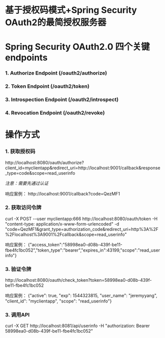基于授权码模式+Spring Security OAuth2的最简授权服务器
======

# Spring Security OAuth2.0 四个关键 endpoints
### 1. Authorize Endpoint (/oauth2/authorize)
### 2. Token Endpoint (/oauth2/token)
### 3. Introspection Endpoint (/oauth2/introspect)
### 4. Revocation Endpoint (/oauth2/revoke)

# 操作方式

### 1. 获取授权码
http://localhost:8080/oauth/authorize?client_id=myclientapp&redirect_uri=http://localhost:9001/callback&response_type=code&scope=read_userinfo

*注意：需要先通过认证*

响应案例：
http://localhost:9001/callback?code=QezMF1

### 2. 获取访问令牌
curl -X POST --user myclientapp:666 http://localhost:8080/oauth/token -H "content-type: application/x-www-form-urlencoded" -d "code=QezMF1&grant_type=authorization_code&redirect_uri=http%3A%2F%2Flocalhost%3A9001%2Fcallback&scope=read_userinfo"

响应案例：
{"access_token":"58998ea0-d08b-439f-be11-fbe4fc1bc052","token_type":"bearer","expires_in":43199,"scope":"read_userinfo"}

### 3. 验证令牌
http://localhost:8080/oauth/check_token?token=58998ea0-d08b-439f-be11-fbe4fc1bc052

响应案例：
{"active": true, "exp": 1544323815, "user_name": "jeremyyang", "client_id": "myclientapp", "scope": "read_userinfo"}

### 3. 调用API
curl -X GET http://localhost:8081/api/userinfo -H "authorization: Bearer 58998ea0-d08b-439f-be11-fbe4fc1bc052"
